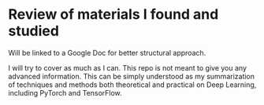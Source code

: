 # Review of materials I found and studied

Will be linked to a Google Doc for better structural approach.

I will try to cover as much as I can. This repo is not meant to give you any advanced information.
This can be simply understood as my summarization of techniques and methods both theoretical and practical on Deep Learning, including PyTorch and TensorFlow.
